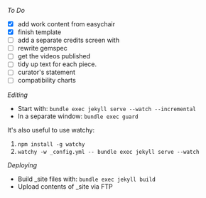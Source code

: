 *To Do*
- [x] add work content from easychair
- [x] finish template
- [ ] add a separate credits screen with
- [ ] rewrite gemspec
- [ ] get the videos published 
- [ ] tidy up text for each piece. 
- [ ] curator's statement
- [ ] compatibility charts  

*Editing*
- Start with: `bundle exec jekyll serve --watch --incremental`
- In a separate window: `bundle exec guard`

It's also useful to use watchy: 
1. `npm install -g watchy`
2. `watchy -w _config.yml -- bundle exec jekyll serve --watch`

*Deploying*
- Build _site files with: `bundle exec jekyll build`
- Upload contents of _site via FTP